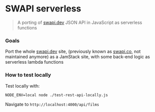 # SWAPI serverless

> A porting of [swapi.dev](https://swapi.dev) JSON API in JavaScript as serverless functions

### Goals
Port the whole [swapi.dev](https://swapi.dev) site, (previously known as [swapi.co](swapi.co), not maintained anymore) as a JamStack site, with some back-end logic as serverless lambda functions


### How to test locally
Test locally with:
```
NODE_ENV=local node ./test-rest-api-locally.js
```
Navigate to `http://localhost:4000/api/films`